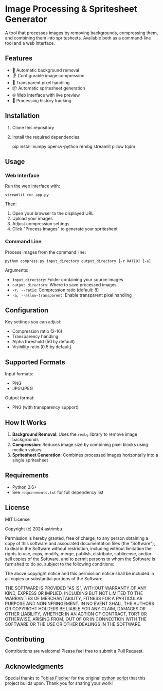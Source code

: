 # Image Processing & Spritesheet Generator

A tool that processes images by removing backgrounds, compressing them, and combining them into spritesheets. Available both as a command-line tool and a web interface.

## Features

- 🎨 Automatic background removal
- 🗜️ Configurable image compression
- 🎯 Transparent pixel handling
- 📦 Automatic spritesheet generation
- 🌐 Web interface with live preview
- 💾 Processing history tracking

## Installation

1. Clone this repository
2. Install the required dependencies:

    pip install numpy opencv-python rembg streamlit pillow tqdm

## Usage

### Web Interface

Run the web interface with:

    streamlit run app.py

Then:
1. Open your browser to the displayed URL
2. Upload your images
3. Adjust compression settings
4. Click "Process Images" to generate your spritesheet

### Command Line

Process images from the command line:

    python compress.py input_directory output_directory [-r RATIO] [-a]

Arguments:
- `input_directory`: Folder containing your source images
- `output_directory`: Where to save processed images
- `-r, --ratio`: Compression ratio (default: 8)
- `-a, --allow-transparent`: Enable transparent pixel handling

## Configuration

Key settings you can adjust:
- Compression ratio (2-16)
- Transparency handling
- Alpha threshold (50 by default)
- Visibility ratio (0.5 by default)

## Supported Formats

Input formats:
- PNG
- JPG/JPEG

Output format:
- PNG (with transparency support)

## How It Works

1. **Background Removal**: Uses the `rembg` library to remove image backgrounds
2. **Compression**: Reduces image size by combining pixel blocks using median values
3. **Spritesheet Generation**: Combines processed images horizontally into a single spritesheet

## Requirements

- Python 3.6+
- See `requirements.txt` for full dependency list

## License

MIT License

Copyright (c) 2024 astrimbu

Permission is hereby granted, free of charge, to any person obtaining a copy
of this software and associated documentation files (the "Software"), to deal
in the Software without restriction, including without limitation the rights
to use, copy, modify, merge, publish, distribute, sublicense, and/or sell
copies of the Software, and to permit persons to whom the Software is
furnished to do so, subject to the following conditions:

The above copyright notice and this permission notice shall be included in all
copies or substantial portions of the Software.

THE SOFTWARE IS PROVIDED "AS IS", WITHOUT WARRANTY OF ANY KIND, EXPRESS OR
IMPLIED, INCLUDING BUT NOT LIMITED TO THE WARRANTIES OF MERCHANTABILITY,
FITNESS FOR A PARTICULAR PURPOSE AND NONINFRINGEMENT. IN NO EVENT SHALL THE
AUTHORS OR COPYRIGHT HOLDERS BE LIABLE FOR ANY CLAIM, DAMAGES OR OTHER
LIABILITY, WHETHER IN AN ACTION OF CONTRACT, TORT OR OTHERWISE, ARISING FROM,
OUT OF OR IN CONNECTION WITH THE SOFTWARE OR THE USE OR OTHER DEALINGS IN THE
SOFTWARE.

## Contributing

Contributions are welcome! Please feel free to submit a Pull Request.

## Acknowledgments

Special thanks to [Tobias Fischer](https://github.com/tobias17) for the original [python script](https://github.com/tobias17/sd-pixel-anims/blob/master/compress.py) that this project builds upon. Thank you for sharing your work!
